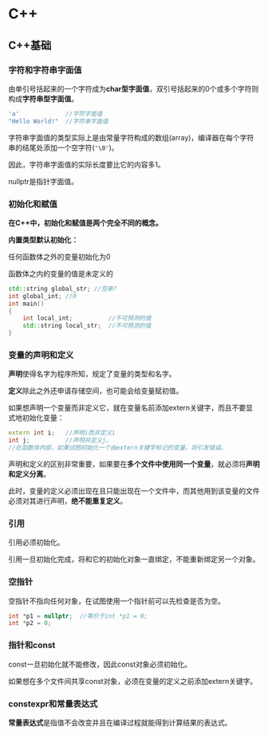 # C++



## C++基础



### 字符和字符串字面值

由单引号括起来的一个字符成为**char型字面值**，双引号括起来的0个或多个字符则构成**字符串型字面值**。

```cpp
'a'				//字符字面值
"Hello World!"	//字符串字面值
```

字符串字面值的类型实际上是由常量字符构成的数组(array)，编译器在每个字符串的结尾处添加一个空字符(`'\0'`)。

因此，字符串字面值的实际长度要比它的内容多1。

nullptr是指针字面值。





### 初始化和赋值

**在C++中，初始化和赋值是两个完全不同的概念。**



**内置类型默认初始化：**

任何函数体之外的变量初始化为0

函数体之内的变量的值是未定义的

```cpp
std::string global_str;	//空串?
int global_int;	//0
int main()
{
	int local_int;			//不可预测的值
    std::string local_str;	//不可预测的值
}
```





### 变量的声明和定义

**声明**使得名字为程序所知，规定了变量的类型和名字。

**定义**除此之外还申请存储空间，也可能会给变量赋初值。

如果想声明一个变量而非定义它，就在变量名前添加extern关键字，而且不要显式地初始化变量：

```cpp
extern int i;	//声明i而非定义i
int j;			//声明并定义j。
//在函数体内部，如果试图初始化一个由extern关键字标记的变量，将引发错误。
```



声明和定义的区别非常重要，如果要在**多个文件中使用同一个变量**，就必须将**声明和定义分离**。

此时，变量的定义必须出现在且只能出现在一个文件中，而其他用到该变量的文件必须对其进行声明，**绝不能重复定义**。





### 引用

引用必须初始化。

引用一旦初始化完成，将和它的初始化对象一直绑定，不能重新绑定另一个对象。





### 空指针

空指针不指向任何对象，在试图使用一个指针前可以先检查是否为空。

```cpp
int *p1 = nullptr;	//等价于int *p1 = 0;
int *p2 = 0;
```





### 指针和const

const一旦初始化就不能修改，因此const对象必须初始化。

如果想在多个文件间共享const对象，必须在变量的定义之前添加extern关键字。





### constexpr和常量表达式

**常量表达式**是指值不会改变并且在编译过程就能得到计算结果的表达式。
